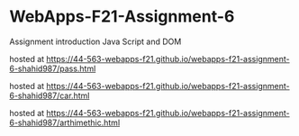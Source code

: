 # WebApps-F21-Assignment-6
Assignment introduction Java Script and DOM

hosted at https://44-563-webapps-f21.github.io/webapps-f21-assignment-6-shahid987/pass.html

hosted at https://44-563-webapps-f21.github.io/webapps-f21-assignment-6-shahid987/car.html
 

 hosted at https://44-563-webapps-f21.github.io/webapps-f21-assignment-6-shahid987/arthimethic.html
